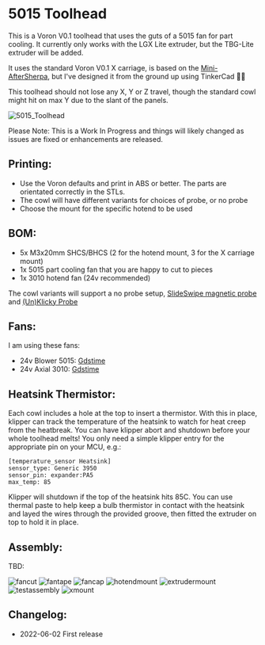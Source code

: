 # 5015 Toolhead
This is a Voron V0.1 toolhead that uses the guts of a 5015 fan for part cooling. It currently only works with the LGX Lite extruder, but the TBG-Lite extruder will be added.

It uses the standard Voron V0.1 X carriage, is based on the [Mini-AfterSherpa](https://github.com/KurioHonoo/Mini-AfterSherpa), but I've designed it from the ground up using TinkerCad :man_facepalming:

This toolhead should not lose any X, Y or Z travel, though the standard cowl might hit on max Y due to the slant of the panels.

![5015_Toolhead](images/5015_toolhead.jpg)

Please Note: This is a Work In Progress and things will likely changed as issues are fixed or enhancements are released.


## Printing:

- Use the Voron defaults and print in ABS or better. The parts are orientated correctly in the STLs.
- The cowl will have different variants for choices of probe, or no probe
- Choose the mount for the specific hotend to be used

## BOM:

- 5x M3x20mm SHCS/BHCS (2 for the hotend mount, 3 for the X carriage mount)
- 1x 5015 part cooling fan that you are happy to cut to pieces
- 1x 3010 hotend fan (24v recommended)

The cowl variants will support a no probe setup, [SlideSwipe magnetic probe](https://github.com/chestwood96/SlideSwipe) and [(Un)Klicky Probe](https://github.com/jlas1/Klicky-Probe)

## Fans:

I am using these fans:

- 24v Blower 5015: [Gdstime](https://www.aliexpress.com/item/32865977791.html)
- 24v Axial 3010: [Gdstime](https://www.aliexpress.com/item/1005002857100082.html)

## Heatsink Thermistor:

Each cowl includes a hole at the top to insert a thermistor. With this in place, klipper can track the temperature of the heatsink to watch for heat creep from the heatbreak. You can have klipper abort and shutdown before your whole toolhead melts! You only need a simple klipper entry for the appropriate pin on your MCU, e.g.:

```
[temperature_sensor Heatsink]
sensor_type: Generic 3950
sensor_pin: expander:PA5
max_temp: 85
```

Klipper will shutdown if the top of the heatsink hits 85C. You can use thermal paste to help keep a bulb thermistor in contact with the heatsink and layed the wires through the provided groove, then fitted the extruder on top to hold it in place.

## Assembly:

TBD:

![fancut](images/5015_fancut.jpg)
![fantape](images/fantape.jpg)
![fancap](images/fancap.jpg)
![hotendmount](images/hotendmount.jpg)
![extrudermount](images/extrudermount.jpg)
![testassembly](images/testassembly.jpg)
![xmount](images/xmount.jpg)


## Changelog:

- 2022-06-02 First release
